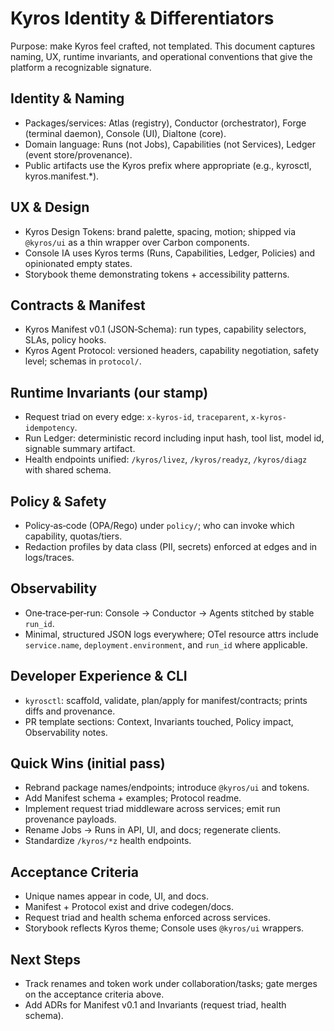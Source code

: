# Kyros Identity & Differentiators

Purpose: make Kyros feel crafted, not templated. This document captures naming, UX, runtime invariants, and operational conventions that give the platform a recognizable signature.

## Identity & Naming
- Packages/services: Atlas (registry), Conductor (orchestrator), Forge (terminal daemon), Console (UI), Dialtone (core).
- Domain language: Runs (not Jobs), Capabilities (not Services), Ledger (event store/provenance).
- Public artifacts use the Kyros prefix where appropriate (e.g., kyrosctl, kyros.manifest.*).

## UX & Design
- Kyros Design Tokens: brand palette, spacing, motion; shipped via `@kyros/ui` as a thin wrapper over Carbon components.
- Console IA uses Kyros terms (Runs, Capabilities, Ledger, Policies) and opinionated empty states.
- Storybook theme demonstrating tokens + accessibility patterns.

## Contracts & Manifest
- Kyros Manifest v0.1 (JSON‑Schema): run types, capability selectors, SLAs, policy hooks.
- Kyros Agent Protocol: versioned headers, capability negotiation, safety level; schemas in `protocol/`.

## Runtime Invariants (our stamp)
- Request triad on every edge: `x-kyros-id`, `traceparent`, `x-kyros-idempotency`.
- Run Ledger: deterministic record including input hash, tool list, model id, signable summary artifact.
- Health endpoints unified: `/kyros/livez`, `/kyros/readyz`, `/kyros/diagz` with shared schema.

## Policy & Safety
- Policy‑as‑code (OPA/Rego) under `policy/`; who can invoke which capability, quotas/tiers.
- Redaction profiles by data class (PII, secrets) enforced at edges and in logs/traces.

## Observability
- One‑trace‑per‑run: Console → Conductor → Agents stitched by stable `run_id`.
- Minimal, structured JSON logs everywhere; OTel resource attrs include `service.name`, `deployment.environment`, and `run_id` where applicable.

## Developer Experience & CLI
- `kyrosctl`: scaffold, validate, plan/apply for manifest/contracts; prints diffs and provenance.
- PR template sections: Context, Invariants touched, Policy impact, Observability notes.

## Quick Wins (initial pass)
- Rebrand package names/endpoints; introduce `@kyros/ui` and tokens.
- Add Manifest schema + examples; Protocol readme.
- Implement request triad middleware across services; emit run provenance payloads.
- Rename Jobs → Runs in API, UI, and docs; regenerate clients.
- Standardize `/kyros/*z` health endpoints.

## Acceptance Criteria
- Unique names appear in code, UI, and docs.
- Manifest + Protocol exist and drive codegen/docs.
- Request triad and health schema enforced across services.
- Storybook reflects Kyros theme; Console uses `@kyros/ui` wrappers.

## Next Steps
- Track renames and token work under collaboration/tasks; gate merges on the acceptance criteria above.
- Add ADRs for Manifest v0.1 and Invariants (request triad, health schema).

